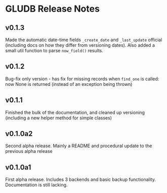 # GLUDB Release Notes

## v0.1.3

Made the automatic date-time fields `_create_date` and `_last_update` official
(including docs on how they differ from versioning dates). Also added a small
util function to parse `now_field()` results.

## v0.1.2

Bug-fix only version - has fix for missing records when `find_one` is called:
now None is returned (instead of an exception being thrown)

## v0.1.1

Finished the bulk of the documentation, and cleaned up versioning (including
a new helper method for simple classes)

## v0.1.0a2

Second alpha release. Mainly a README and procedural update to the previous
alpha release

## v0.1.0a1

First alpha release. Includes 3 backends and basic backup functionality.
Documentation is still lacking.
